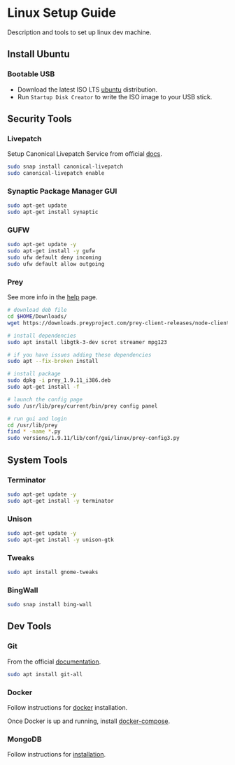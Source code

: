 # Linux Setup Guide
Description and tools to set up linux dev machine.

## Install Ubuntu

### Bootable USB 

* Download the latest ISO LTS [ubuntu](https://ubuntu.com/download/desktop) distribution.
* Run `Startup Disk Creator` to write the ISO image to your USB stick.

## Security Tools

### Livepatch

Setup Canonical Livepatch Service from official [docs](https://ubuntu.com/security/livepatch).

```bash
sudo snap install canonical-livepatch
sudo canonical-livepatch enable
```

### Synaptic Package Manager GUI

```bash
sudo apt-get update
sudo apt-get install synaptic
```

### GUFW

```bash 
sudo apt-get update -y
sudo apt-get install -y gufw
sudo ufw default deny incoming
sudo ufw default allow outgoing
```

### Prey

See more info in the [help](https://help.preyproject.com/article/292-install-prey-on-ubuntu-or-any-other-debian-based-distribution) page.

```bash
# download deb file
cd $HOME/Downloads/ 
wget https://downloads.preyproject.com/prey-client-releases/node-client/1.9.11/prey_1.9.11_i386.deb 

# install dependencies
sudo apt install libgtk-3-dev scrot streamer mpg123

# if you have issues adding these dependencies
sudo apt --fix-broken install

# install package
sudo dpkg -i prey_1.9.11_i386.deb
sudo apt-get install -f

# launch the config page
sudo /usr/lib/prey/current/bin/prey config panel

# run gui and login
cd /usr/lib/prey
find * -name *.py
sudo versions/1.9.11/lib/conf/gui/linux/prey-config3.py
```

## System Tools

### Terminator

```bash 
sudo apt-get update -y
sudo apt-get install -y terminator
```

### Unison

```bash 
sudo apt-get update -y
sudo apt-get install -y unison-gtk
```

### Tweaks

```bash 
sudo apt install gnome-tweaks
```

### BingWall

```bash 
sudo snap install bing-wall
```

## Dev Tools

### Git

From the official [documentation](https://git-scm.com/book/en/v2/Getting-Started-Installing-Git).
```bash
sudo apt install git-all
```

### Docker

Follow instructions for [docker](https://docs.docker.com/engine/install/ubuntu/) installation.

Once Docker is up and running, install [docker-compose](https://docs.docker.com/compose/install/).

### MongoDB

Follow instructions for [installation](https://docs.mongodb.com/manual/tutorial/install-mongodb-on-ubuntu/).

